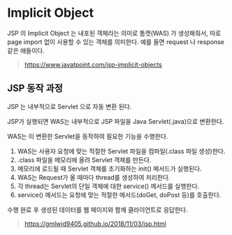 # Implicit Object

JSP 의 Implicit Object 는 내포된 객체라는 의미로 톰캣(WAS) 가 생성해줘서, 따로 page import 없이 사용할 수 있는 객체를 의미한다. 예를 들면 request 나 response 같은 애들이다.

> https://www.javatpoint.com/jsp-implicit-objects

## JSP 동작 과정

JSP 는 내부적으로 Servlet 으로 자동 변환 된다.

JSP가 실행되면 WAS는 내부적으로 JSP 파일을 Java Servlet(.java)으로 변환한다.

WAS는 이 변환한 Servlet을 동작하여 필요한 기능을 수행한다.

1) WAS는 사용자 요청에 맞는 적절한 Servlet 파일을 컴파일(.class 파일 생성)한다.
2) .class 파일을 메모리에 올려 Servlet 객체를 만든다.
3) 메모리에 로드될 때 Servlet 객체를 초기화하는 init() 메서드가 실행된다.
4) WAS는 Request가 올 때마다 thread를 생성하여 처리한다.
5) 각 thread는 Servlet의 단일 객체에 대한 service() 메서드를 실행한다.
6) service() 메서드는 요청에 맞는 적절한 메서드(doGet, doPost 등)를 호출한다.

수행 완료 후 생성된 데이터를 웹 페이지와 함께 클라이언트로 응답한다.

> https://gmlwjd9405.github.io/2018/11/03/jsp.html
